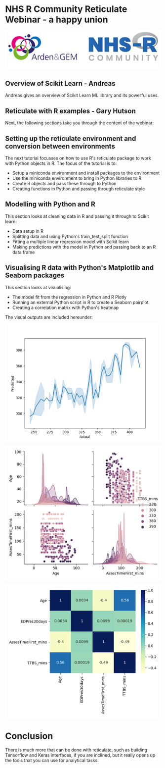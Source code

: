 # NHS R Community Reticulate Webinar - a happy union 

<p></p>

![NHSRCommunity](Images/AGEM_NHSR.png)

## Overview of Scikit Learn - Andreas 

Andreas gives an overview of Scikit Learn ML library and its powerful uses.

## Reticulate with R examples - Gary Hutson

Next, the following sections take you through the content of the webinar:

## Setting up the reticulate environment and conversion between environments

The next tutorial focusses on how to use R's reticulate package to work with Python objects in R. The focus of the tutorial is to:

- Setup a miniconda environment and install packages to the environment
- Use the miniconda environment to bring in Python libraries to R
- Create R objects and pass these through to Python
- Creating functions in Python and passing through reticulate style

## Modelling with Python and R

This section looks at cleaning data in R and passing it through to Scikit learn:

- Data setup in R
- Splitting data and using Python's train_test_split function
- Fitting a multiple linear regression model with Scikit learn
- Making predictions with the model in Python and passing back to an R data frame

## Visualising R data with Python's Matplotlib and Seaborn packages

This section looks at visualising:

- The model fit from the regression in Python and R Plotly
- Running an external Python script in R to create a Seaborn pairplot
- Creating a correlation matrix with Python's heatmap


The visual outputs are included hereunder:

![Seaborn Plot](Images/seaborn.png)

![Seaborn Pair Plot](Images/snspairplot.png)

![Seaborn Pair Plot](Images/correlation_plot.png)


# Conclusion

There is much more that can be done with reticulate, such as building Tensorflow and Keras interfaces, if you are inclined, but it really opens up the tools that you can use for analytical tasks. 





